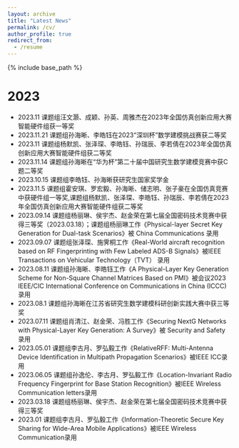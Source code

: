 ```yaml
---
layout: archive
title: "Latest News"
permalink: /cv/
author_profile: true
redirect_from:
  - /resume
---
```


{% include base_path %}

2023
======
* 2023.11 课题组汪文灏、成颖、孙英、周雅杰在2023年全国仿真创新应用大赛智能硬件组获一等奖
* 2023.11.21 课题组孙海晰、李皓钰在2023“深圳杯”数学建模挑战赛获二等奖
* 2023.11 课题组杨默凯、张泽琛、李皓钰、孙瑞辰、李若倩在2023年全国仿真创新应用大赛智能硬件组获二等奖
* 2023.11.14 课题组孙海晰在“华为杯”第二十届中国研究生数学建模竞赛中获C题二等奖
* 2023.10.15 课题组李皓钰、孙海晰获研究生国家奖学金
* 2023.11.5 课题组霍安琪、罗宏毅、孙海晰、储志明、张子豪在全国仿真竞赛中获硬件组一等奖,课题组杨默凯、张泽琛、李皓钰、孙瑞辰、李若倩在2023年全国仿真创新应用大赛智能硬件组获二等奖
* 2023.09.14 课题组杨丽琳、侯宇杰、赵金荣在第七届全国密码技术竞赛中获得三等奖（2023.03.18）；课题组杨丽琳工作《Physical-layer Secret Key Generation for Dual-task Scenarios》被 China Communications 录用
* 2023.09.07 课题组张泽琛、施霁桐工作《Real-World aircraft recognition based on RF Fingerprinting with Few Labeled ADS-B Signals》被IEEE Transactions on Vehicular Technology（TVT） 录用
* 2023.08.11 课题组孙海晰、李皓钰工作《A Physical-Layer Key Generation Scheme for Non-Square Channel Matrices Based on PMI》被会议2023 IEEE/CIC International Conference on Communications in China (ICCC) 录用
* 2023.08.1 课题组孙海晰在江苏省研究生数学建模科研创新实践大赛中获三等奖
* 2023.07.11 课题组肖清江、赵金荣、冯胜工作《Securing NextG Networks with Physical-Layer Key Generation: A Survey》被 Security and Safety 录用
* 2023.05.01 课题组李古月、罗弘毅工作《RelativeRFF: Multi-Antenna Device Identification in Multipath Propagation Scenarios》被IEEE ICC录用
* 2023.06.05 课题组孙逸伦、李古月、罗弘毅工作《Location-Invariant Radio Frequency Fingerprint for Base Station Recognition》被IEEE Wireless Communication letters录用
* 2023.03.18 课题组杨丽琳、侯宇杰、赵金荣在第七届全国密码技术竞赛中获得三等奖
* 2023.01 课题组李古月、罗弘毅工作《Information-Theoretic Secure Key Sharing for Wide-Area Mobile Applications》被IEEE Wireless Communication录用
